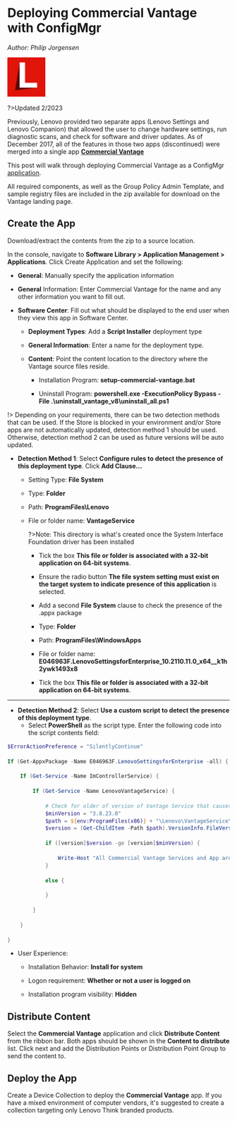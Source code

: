 # Deploying Commercial Vantage <br> with ConfigMgr   <!-- {docsify-ignore} -->

*Author: Philip Jorgensen*

![](../img/2021/cv_configmgr_deploy/cv.jpg)

?>Updated 2/2023

Previously, Lenovo provided two separate apps (Lenovo Settings and Lenovo Companion) that allowed the user to change hardware settings, run diagnostic scans, and check for software and driver updates.  As of December 2017, all of the features in those two apps (discontinued) were merged into a single app [**Commercial Vantage**](https://support.lenovo.com/solutions/hf003321)

This post will walk through deploying Commercial Vantage as a ConfigMgr [application](https://docs.microsoft.com/mem/configmgr/apps/deploy-use/create-applications).

All required components, as well as the Group Policy Admin Template, and sample registry files are included in the zip available for download on the Vantage landing page.

## Create the App

Download/extract the contents from the zip to a source location.

In the console, navigate to **Software Library > Application Management > Applications**.  Click Create Application and set the following:

- **General**: Manually specify the application information

- **General** Information: Enter Commercial Vantage for the name and any other information you want to fill out.

- **Software Center**: Fill out what should be displayed to the end user when they view this app in Software Center.

  - **Deployment Types**: Add a **Script Installer** deployment type

  - **General Information**:  Enter a name for the deployment type.  

  - **Content**: Point the content location to the directory where the Vantage source files reside.

    - Installation Program: **setup-commercial-vantage.bat**

    - Uninstall Program: **powershell.exe -ExecutionPolicy Bypass -File .\uninstall_vantage_v8\uninstall_all.ps1**

!> Depending on your requirements, there can be two detection methods that can be used. If the Store is blocked in your environment and/or Store apps are not automatically updated, detection method 1 should be used. Otherwise, detection method 2 can be used as future versions will be auto updated.

- **Detection Method 1**: Select **Configure rules to detect the presence of this deployment type**. Click **Add Clause...**

  - Setting Type: **File System**

  - Type: **Folder**

  - Path: **ProgramFiles\Lenovo**

  - File or folder name: **VantageService**

    ?>Note: This directory is what's created once the System Interface Foundation driver has been installed

    - Tick the box **This file or folder is associated with a 32-bit application on 64-bit systems**.

    - Ensure the radio button **The file system setting must exist on the target system to indicate presence of this application** is selected.

    - Add a second **File System** clause to check the presence of the .appx package

    - Type: **Folder**

    - Path: **ProgramFiles\WindowsApps**

    - File or folder name: **E046963F.LenovoSettingsforEnterprise_10.2110.11.0_x64__k1h2ywk1493x8**

    - Tick the box **This file or folder is associated with a 32-bit application on 64-bit systems**.

---

- **Detection Method 2**: Select **Use a custom script to detect the presence of this deployment type**.
  - Select **PowerShell** as the script type. Enter the following code into the script contents field:

```powershell
$ErrorActionPreference = "SilentlyContinue"

If (Get-AppxPackage -Name E046963F.LenovoSettingsforEnterprise -all) {

    If (Get-Service -Name ImControllerService) {

        If (Get-Service -Name LenovoVantageService) {

            # Check for older of version of Vantage Service that causes UAC prompt. This is due to an expired certificate.  
            $minVersion = "3.8.23.0"
            $path = ${env:ProgramFiles(x86)} + "\Lenovo\VantageService\*\LenovoVantageService.exe"
            $version = (Get-ChildItem -Path $path).VersionInfo.FileVersion
            
            if ([version]$version -ge [version]$minVersion) {
                
                Write-Host "All Commercial Vantage Services and App are installed..."
            }

            else {
            
            }
        
        }
    
    }

}
```

- User Experience:
  - Installation Behavior: **Install for system**

  - Logon requirement: **Whether or not a user is logged on**

  - Installation program visibility: **Hidden**

## Distribute Content

Select the **Commercial Vantage** application and click **Distribute Content** from the ribbon bar. Both apps should be shown in the **Content to distribute** list. Click next and add the Distribution Points or Distribution Point Group to send the content to.

## Deploy the App

Create a Device Collection to deploy the **Commercial Vantage** app. If you have a mixed environment of computer vendors, it's suggested to create a collection targeting only Lenovo Think branded products.
